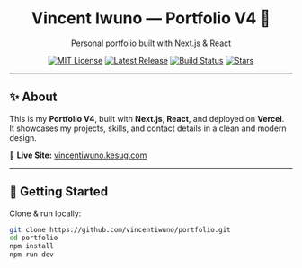 <div align="center">
  <h1>Vincent Iwuno — Portfolio V4 🚀</h1>
  <p>Personal portfolio built with Next.js & React</p>

  [![MIT License](https://img.shields.io/badge/license-MIT-green)](LICENSE)
  [![Latest Release](https://img.shields.io/github/v/release/vlex127/portfolio)](https://github.com/vincentiwuno/portfolio/releases)
  [![Build Status](https://github.com/vincentiwuno/portfolio/actions/workflows/prettier.yml/badge.svg)](https://github.com/vlex127/portfolio/actions)
  [![Stars](https://img.shields.io/github/stars/vincentiwuno/portfolio?style=social)](https://github.com/vlex127/portfolio/stargazers)
</div>

---

## ✨ About

This is my **Portfolio V4**, built with **Next.js**, **React**, and deployed on **Vercel**.  
It showcases my projects, skills, and contact details in a clean and modern design.

🔗 **Live Site:** [vincentiwuno.kesug.com](https://vincentiwuno.kesug.com)

---

## 🚀 Getting Started

Clone & run locally:

```bash
git clone https://github.com/vincentiwuno/portfolio.git
cd portfolio
npm install
npm run dev
